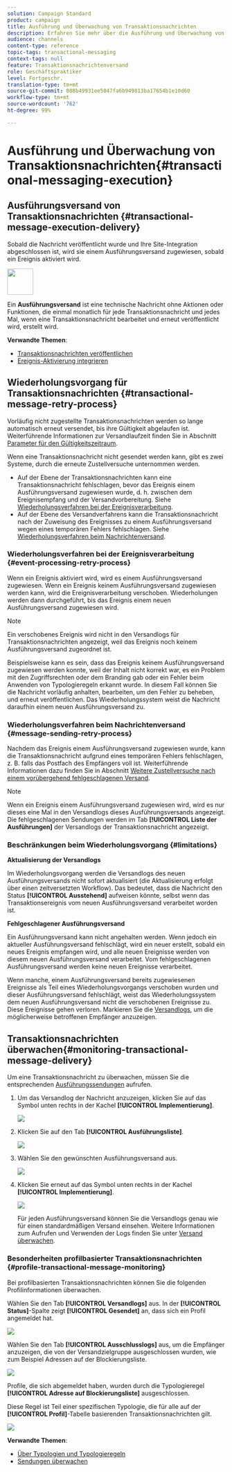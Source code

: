 ```yaml
---
solution: Campaign Standard
product: campaign
title: Ausführung und Überwachung von Transaktionsnachrichten
description: Erfahren Sie mehr über die Ausführung und Überwachung von Transaktionsnachrichten.
audience: channels
content-type: reference
topic-tags: transactional-messaging
context-tags: null
feature: Transaktionsnachrichtenversand
role: Geschäftspraktiker
level: Fortgeschr.
translation-type: tm+mt
source-git-commit: 088b49931ee5047fa6b949813ba17654b1e10d60
workflow-type: tm+mt
source-wordcount: '762'
ht-degree: 99%

---
```



# Ausführung und Überwachung von Transaktionsnachrichten{#transactional-messaging-execution}

## Ausführungsversand von Transaktionsnachrichten {#transactional-message-execution-delivery}

Sobald die Nachricht veröffentlicht wurde und Ihre Site-Integration abgeschlossen ist, wird sie einem Ausführungsversand zugewiesen, sobald ein Ereignis aktiviert wird.

<img src="assets/do-not-localize/icon_concepts.svg" width="60px">

Ein **Ausführungsversand** ist eine technische Nachricht ohne Aktionen oder Funktionen, die einmal monatlich für jede Transaktionsnachricht und jedes Mal, wenn eine Transaktionsnachricht bearbeitet und erneut veröffentlicht wird, erstellt wird.

**Verwandte Themen**:
* [Transaktionsnachrichten veröffentlichen](../../channels/using/publishing-transactional-message.md#publishing-a-transactional-message)
* [Ereignis-Aktivierung integrieren](../../channels/using/getting-started-with-transactional-msg.md#integrate-event-trigger)

## Wiederholungsvorgang für Transaktionsnachrichten {#transactional-message-retry-process}

Vorläufig nicht zugestellte Transaktionsnachrichten werden so lange automatisch erneut versendet, bis ihre Gültigkeit abgelaufen ist. Weiterführende Informationen zur Versandlaufzeit finden Sie in Abschnitt [Parameter für den Gültigkeitszeitraum](../../administration/using/configuring-email-channel.md#validity-period-parameters).

Wenn eine Transaktionsnachricht nicht gesendet werden kann, gibt es zwei Systeme, durch die erneute Zustellversuche unternommen werden.

* Auf der Ebene der Transaktionsnachrichten kann eine Transaktionsnachricht fehlschlagen, bevor das Ereignis einem Ausführungsversand zugewiesen wurde, d. h. zwischen dem Ereignisempfang und der Versandvorbereitung. Siehe [Wiederholungsverfahren bei der Ereignisverarbeitung](#event-processing-retry-process).
* Auf der Ebene des Versandverfahrens kann die Transaktionsnachricht nach der Zuweisung des Ereignisses zu einem Ausführungsversand wegen eines temporären Fehlers fehlschlagen. Siehe [Wiederholungsverfahren beim Nachrichtenversand](#message-sending-retry-process).

### Wiederholungsverfahren bei der Ereignisverarbeitung             {#event-processing-retry-process}

Wenn ein Ereignis aktiviert wird, wird es einem Ausführungsversand zugewiesen. Wenn ein Ereignis keinem Ausführungsversand zugewiesen werden kann, wird die Ereignisverarbeitung verschoben. Wiederholungen werden dann durchgeführt, bis das Ereignis einem neuen Ausführungsversand zugewiesen wird.

>[!NOTE]
>
>Ein verschobenes Ereignis wird nicht in den Versandlogs für Transaktionsnachrichten angezeigt, weil das Ereignis noch keinem Ausführungsversand zugeordnet ist.

Beispielsweise kann es sein, dass das Ereignis keinem Ausführungsversand zugewiesen werden konnte, weil der Inhalt nicht korrekt war, es ein Problem mit den Zugriffsrechten oder dem Branding gab oder ein Fehler beim Anwenden von Typologieregeln erkannt wurde. In diesem Fall können Sie die Nachricht vorläufig anhalten, bearbeiten, um den Fehler zu beheben, und erneut veröffentlichen. Das Wiederholungssystem weist die Nachricht daraufhin einem neuen Ausführungsversand zu.

### Wiederholungsverfahren beim Nachrichtenversand              {#message-sending-retry-process}

Nachdem das Ereignis einem Ausführungsversand zugewiesen wurde, kann die Transaktionsnachricht aufgrund eines temporären Fehlers fehlschlagen, z. B. falls das Postfach des Empfängers voll ist. Weiterführende Informationen dazu finden Sie in Abschnitt [Weitere Zustellversuche nach einem vorübergehend fehlgeschlagenen Versand](../../sending/using/understanding-delivery-failures.md#retries-after-a-delivery-temporary-failure).

>[!NOTE]
>
>Wenn ein Ereignis einem Ausführungsversand zugewiesen wird, wird es nur dieses eine Mal in den Versandlogs dieses Ausführungsversands angezeigt. Die fehlgeschlagenen Sendungen werden im Tab **[!UICONTROL Liste der Ausführungen]** der Versandlogs der Transaktionsnachricht angezeigt.

### Beschränkungen beim Wiederholungsvorgang {#limitations}

**Aktualisierung der Versandlogs**

Im Wiederholungsvorgang werden die Versandlogs des neuen Ausführungsversands nicht sofort aktualisiert (die Aktualisierung erfolgt über einen zeitversetzten Workflow). Das bedeutet, dass die Nachricht den Status **[!UICONTROL Ausstehend]** aufweisen könnte, selbst wenn das Transaktionsereignis vom neuen Ausführungsversand verarbeitet worden ist.

**Fehlgeschlagener Ausführungsversand**

Ein Ausführungsversand kann nicht angehalten werden. Wenn jedoch ein aktueller Ausführungsversand fehlschlägt, wird ein neuer erstellt, sobald ein neues Ereignis empfangen wird, und alle neuen Ereignisse werden von diesem neuen Ausführungsversand verarbeitet. Vom fehlgeschlagenen Ausführungsversand werden keine neuen Ereignisse verarbeitet.

Wenn manche, einem Ausführungsversand bereits zugewiesenen Ereignisse als Teil eines Wiederholungsvorgangs verschoben wurden und dieser Ausführungsversand fehlschlägt, weist das Wiederholungssystem dem neuen Ausführungsversand nicht die verschobenen Ereignisse zu. Diese Ereignisse gehen verloren. Markieren Sie die [Versandlogs](#monitoring-transactional-message-delivery), um die möglicherweise betroffenen Empfänger anzuzeigen.

## Transaktionsnachrichten überwachen{#monitoring-transactional-message-delivery}

Um eine Transaktionsnachricht zu überwachen, müssen Sie die entsprechenden [Ausführungssendungen](#transactional-message-execution-delivery) aufrufen.

1. Um das Versandlog der Nachricht anzuzeigen, klicken Sie auf das Symbol unten rechts in der Kachel **[!UICONTROL Implementierung]**.

   ![](assets/message-center_access_logs.png)

1. Klicken Sie auf den Tab **[!UICONTROL Ausführungsliste]**.

   ![](assets/message-center_execution_tab.png)

1. Wählen Sie den gewünschten Ausführungsversand aus.

   ![](assets/message-center_execution_delivery.png)

1. Klicken Sie erneut auf das Symbol unten rechts in der Kachel **[!UICONTROL Implementierung]**.

   ![](assets/message-center_execution_access_logs.png)

   Für jeden Ausführungsversand können Sie die Versandlogs genau wie für einen standardmäßigen Versand einsehen. Weitere Informationen zum Aufrufen und Verwenden der Logs finden Sie unter [Versand überwachen](../../sending/using/monitoring-a-delivery.md).

### Besonderheiten profilbasierter Transaktionsnachrichten {#profile-transactional-message-monitoring}

Bei profilbasierten Transaktionsnachrichten können Sie die folgenden Profilinformationen überwachen.

Wählen Sie den Tab **[!UICONTROL Versandlogs]** aus. In der **[!UICONTROL Status]**-Spalte zeigt **[!UICONTROL Gesendet]** an, dass sich ein Profil angemeldet hat.

![](assets/message-center_marketing_sending_logs.png)

Wählen Sie den Tab **[!UICONTROL Ausschlusslogs]** aus, um die Empfänger anzuzeigen, die von der Versandzielgruppe ausgeschlossen wurden, wie zum Beispiel Adressen auf der Blockierungsliste.

![](assets/message-center_marketing_exclusion_logs.png)

Profile, die sich abgemeldet haben, wurden durch die Typologieregel **[!UICONTROL Adresse auf Blockierungsliste]** ausgeschlossen.

Diese Regel ist Teil einer spezifischen Typologie, die für alle auf der **[!UICONTROL Profil]**-Tabelle basierenden Transaktionsnachrichten gilt.

![](assets/message-center_marketing_typology.png)

**Verwandte Themen**:

* [Über Typologien und Typologieregeln](../../sending/using/about-typology-rules.md)
* [Sendungen überwachen](../../sending/using/monitoring-a-delivery.md)
